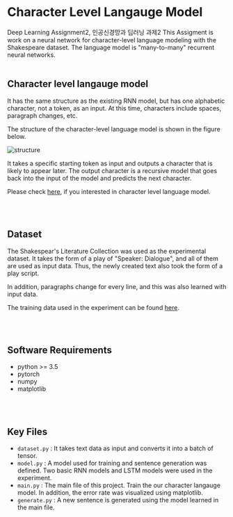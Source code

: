 # Character Level Langauge Model

Deep Learning Assignment2, 인공신경망과 딥러닝 과제2
This Assigment is work on a neural network for character-level language modeling with the Shakespeare dataset. The language model is "many-to-many" recurrent neural networks.
<br></br>

## Character level langauge model

It has the same structure as the existing RNN model, but has one alphabetic character, not a token, as an input. At this time, characters include spaces, paragraph changes, etc.

The structure of the character-level language model is shown in the figure below.

![structure](https://user-images.githubusercontent.com/42087965/140010696-65ff1b41-8a6c-4716-b1a2-4d28c1c580bb.png)

It takes a specific starting token as input and outputs a character that is likely to appear later. The output character is a recursive model that goes back into the input of the model and predicts the next character.

Please check [here](https://towardsdatascience.com/character-level-language-model-1439f5dd87fe), if you interested in character level language model.

<br></br>

## Dataset

The Shakespear's Literature Collection was used as the experimental dataset. It takes the form of a play of "Speaker: Dialogue", and all of them are used as input data. Thus, the newly created text also took the form of a play script.

In addition, paragraphs change for every line, and this was also learned with input data.

The training data used in the experiment can be found [here](https://github.com/Kiminjo/Character-level-language-model/blob/main/data/shakespeare_train.txt).

<br></br>

## Software Requirements

- python >= 3.5
- pytorch
- numpy 
- matplotlib

<br></br>

## Key Files

- `dataset.py` : It takes text data as input and converts it into a batch of tensor.
- `model.py` : A model used for training and sentence generation was defined. Two basic RNN models and LSTM models were used in the experiment.
- `main.py` : The main file of this project. Train the our character langauge model. In addition, the error rate was visualized using matplotlib.
- `generate.py` : A new sentence is generated using the model learned in the main file.

